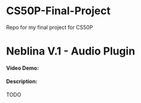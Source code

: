 # CS50P-Final-Project
Repo for my final project for CS50P


# Neblina V.1 - Audio Plugin
#### Video Demo:  <URL HERE>
#### Description:
TODO
